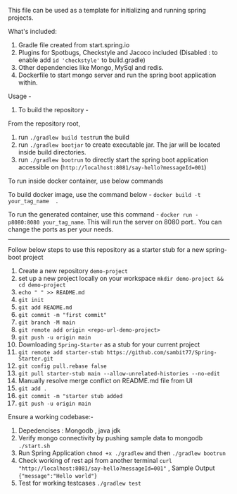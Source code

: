 This file can be used as a template for initializing and running spring projects.

What's included: 
1. Gradle file created from start.spring.io
2. Plugins for Spotbugs, Checkstyle and Jacoco included (Disabled : to enable add `id 'checkstyle'` to build.gradle) 
3. Other dependencies like Mongo, MySql and redis.
4. Dockerfile to start mongo server and run the spring boot application within.

Usage - 

1. To build the repository - 

From the repository root, 

1. run `./gradlew build test`run the build
2. run `./gradlew bootjar` to create executable jar. The jar will be located inside build directories.
3. run `./gradlew bootrun` to directly start the spring boot application accessible on (`http://localhost:8081/say-hello?messageId=001`)

To run inside docker container, use below commands

To build docker image, use the command below - `docker build -t your_tag_name  .`

To run the generated container, use this command - `docker run -p8080:8080 your_tag_name`. This will run the server on 8080 port.. You can change the ports as per your needs. 


-----------------------------------------------------------------------------------

Follow below steps to use this repository as a starter stub for a new spring-boot project

1. Create a new repository `demo-project`
2. set up a new project locally on your workspace `mkdir demo-project && cd demo-project`
3. `echo " " >> README.md`
4. `git init`
5. `git add README.md`
6. `git commit -m "first commit"`
7. `git branch -M main`
8. `git remote add origin <repo-url-demo-project>`
9. `git push -u origin main`
10. Downloading `Spring-Starter` as a stub for your current project 
11. `git remote add starter-stub https://github.com/sambit77/Spring-Starter.git`
12. `git config pull.rebase false`
13. `git pull starter-stub main --allow-unrelated-histories --no-edit`
14. Manually resolve merge conflict on README.md file from UI
15. `git add .`
16. `git commit -m "starter stub added`
17. `git push -u origin main`

Ensure a working codebase:- 

1. Depedencises : Mongodb , java jdk 
2. Verify mongo connectivity by pushing sample data to mongodb `./start.sh`
3. Run Spring Application `chmod +x ./gradlew` and then `./gradlew bootrun`
4. Check working of rest api from another terminal `curl "http://localhost:8081/say-hello?messageId=001"` , Sample Output `{"message":"Hello world"}`
5. Test for working testcases `./gradlew test`


    